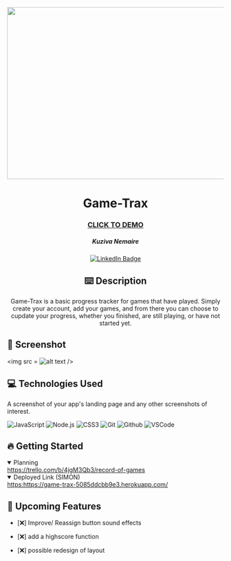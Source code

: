 <div id="header" align="center">

  <img src=https://pm1.aminoapps.com/6832/9f5f82bd29c7174aef24b76529ea3b0599913a91v2_hq.jpg width="800" height="400">

</div>

  <div id="description" align="center">

  # Game-Trax

  ### [CLICK TO DEMO](https://game-trax-5085ddcbb9e3.herokuapp.com/)

  ##### Kuziva Nemaire

  [![LinkedIn Badge](https://img.shields.io/badge/-@kuzivanemaire-blue?style=flat&logo=Linkedin&logoColor=black)](https://www.linkedin.com/in/kuziva-nemaire-4b03a3191/)

  ## :keyboard: Description

 Game-Trax is a basic progress tracker for games that have played. Simply create your account, add your games, and from there you can choose to cupdate your progress, whether you finished, are still playing, or have not started yet.
  </div>

  ## :camera_flash: Screenshot

 <img src =
    ![alt text](image-1.png)
  />
 
  ## :computer: Technologies Used
  A screenshot of your app's landing page and any other screenshots of interest.

  
  ![JavaScript](https://img.shields.io/badge/-JavaScript-05122A?style=flat&logo=javascript)
  ![Node.js](https://img.shields.io/badge/-Node.js-05122A?style=flat&logo=html5)
  ![CSS3](https://img.shields.io/badge/-CSS-05122A?style=flat&logo=css3)
  ![Git](https://img.shields.io/badge/-Git-05122A?style=flat&logo=git)
  ![Github](https://img.shields.io/badge/-GitHub-05122A?style=flat&logo=github)
  ![VSCode](https://img.shields.io/badge/-VS_Code-05122A?style=flat&logo=visualstudio)
  
## :fire: Getting Started


<details open>
 <summary> Planning </summary>
  <a href="https://trello.com/b/4jgM3Qb3/record-of-games"
    > https://trello.com/b/4jgM3Qb3/record-of-games </a
  >

</details>

<details open>
  <summary> Deployed Link (SIMON) </summary>
  <a href="https://game-trax-5085ddcbb9e3.herokuapp.com/"
    > https:https://game-trax-5085ddcbb9e3.herokuapp.com/ </a
  >
</details>

## :satellite: Upcoming Features

- [:x:] Improve/ Reassign button sound effects

- [:x:] add a highscore function

- [:x:] possible redesign of layout

